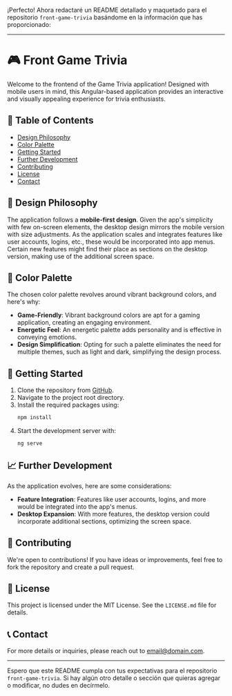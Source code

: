 ¡Perfecto! Ahora redactaré un README detallado y maquetado para el repositorio `front-game-trivia` basándome en la información que has proporcionado:

---

# 🎮 Front Game Trivia 

Welcome to the frontend of the Game Trivia application! Designed with mobile users in mind, this Angular-based application provides an interactive and visually appealing experience for trivia enthusiasts.

## 📌 Table of Contents

- [Design Philosophy](#design-philosophy)
- [Color Palette](#color-palette)
- [Getting Started](#getting-started)
- [Further Development](#further-development)
- [Contributing](#contributing)
- [License](#license)
- [Contact](#contact)

## 🎨 Design Philosophy

The application follows a **mobile-first design**. Given the app's simplicity with few on-screen elements, the desktop design mirrors the mobile version with size adjustments. As the application scales and integrates features like user accounts, logins, etc., these would be incorporated into app menus. Certain new features might find their place as sections on the desktop version, making use of the additional screen space.

## 🌈 Color Palette

The chosen color palette revolves around vibrant background colors, and here's why:

- **Game-Friendly**: Vibrant background colors are apt for a gaming application, creating an engaging environment.
- **Energetic Feel**: An energetic palette adds personality and is effective in conveying emotions.
- **Design Simplification**: Opting for such a palette eliminates the need for multiple themes, such as light and dark, simplifying the design process.

## 🚀 Getting Started

1. Clone the repository from [GitHub](https://github.com/PolSurriel/front-game-trivia).
2. Navigate to the project root directory.
3. Install the required packages using:
   ```bash
   npm install
   ```
4. Start the development server with:
   ```bash
   ng serve
   ```

## 📈 Further Development

As the application evolves, here are some considerations:

- **Feature Integration**: Features like user accounts, logins, and more would be integrated into the app's menus.
- **Desktop Expansion**: With more features, the desktop version could incorporate additional sections, optimizing the screen space.

## 🤝 Contributing

We're open to contributions! If you have ideas or improvements, feel free to fork the repository and create a pull request.

## 📜 License

This project is licensed under the MIT License. See the `LICENSE.md` file for details.

## 📞 Contact

For more details or inquiries, please reach out to [email@domain.com](mailto:email@domain.com).

---

Espero que este README cumpla con tus expectativas para el repositorio `front-game-trivia`. Si hay algún otro detalle o sección que quieras agregar o modificar, no dudes en decírmelo.
